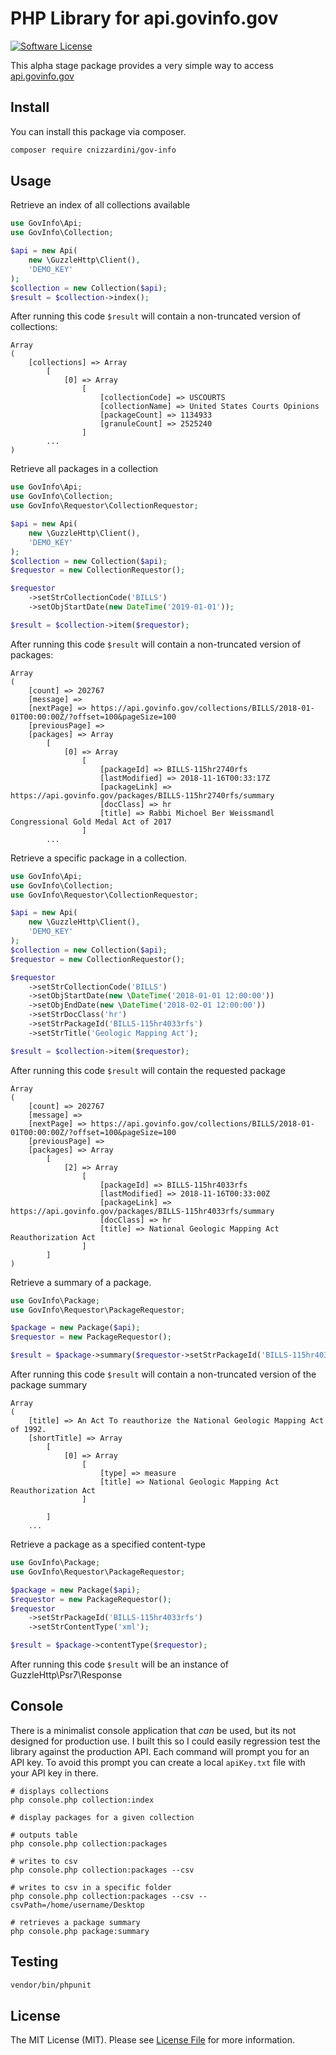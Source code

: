 # PHP Library for api.govinfo.gov

[![Software License](https://img.shields.io/badge/license-MIT-brightgreen.svg?style=flat-square)](LICENSE.md)

This alpha stage package provides a very simple way to access [api.govinfo.gov](https://api.govinfo.gov/docs/)

## Install

You can install this package via composer.

```bash
composer require cnizzardini/gov-info
```

## Usage

Retrieve an index of all collections available

```php
use GovInfo\Api;
use GovInfo\Collection;

$api = new Api(
    new \GuzzleHttp\Client(), 
    'DEMO_KEY'
);
$collection = new Collection($api);
$result = $collection->index();
```

After running this code `$result` will contain a non-truncated version of collections:

```
Array
(
    [collections] => Array
        [
            [0] => Array
                [
                    [collectionCode] => USCOURTS
                    [collectionName] => United States Courts Opinions
                    [packageCount] => 1134933
                    [granuleCount] => 2525240
                ]
        ...
)

```

Retrieve all packages in a collection

```php
use GovInfo\Api;
use GovInfo\Collection;
use GovInfo\Requestor\CollectionRequestor;

$api = new Api(
    new \GuzzleHttp\Client(), 
    'DEMO_KEY'
);
$collection = new Collection($api);
$requestor = new CollectionRequestor();

$requestor
    ->setStrCollectionCode('BILLS')
    ->setObjStartDate(new DateTime('2019-01-01'));

$result = $collection->item($requestor);

```

After running this code `$result` will contain a non-truncated version of packages:

```
Array
(
    [count] => 202767
    [message] => 
    [nextPage] => https://api.govinfo.gov/collections/BILLS/2018-01-01T00:00:00Z/?offset=100&pageSize=100
    [previousPage] => 
    [packages] => Array
        [
            [0] => Array
                [
                    [packageId] => BILLS-115hr2740rfs
                    [lastModified] => 2018-11-16T00:33:17Z
                    [packageLink] => https://api.govinfo.gov/packages/BILLS-115hr2740rfs/summary
                    [docClass] => hr
                    [title] => Rabbi Michoel Ber Weissmandl Congressional Gold Medal Act of 2017
                ]
        ...
```

Retrieve a specific package in a collection. 

```php
use GovInfo\Api;
use GovInfo\Collection;
use GovInfo\Requestor\CollectionRequestor;

$api = new Api(
    new \GuzzleHttp\Client(), 
    'DEMO_KEY'
);
$collection = new Collection($api);
$requestor = new CollectionRequestor();

$requestor
    ->setStrCollectionCode('BILLS')
    ->setObjStartDate(new \DateTime('2018-01-01 12:00:00'))
    ->setObjEndDate(new \DateTime('2018-02-01 12:00:00'))
    ->setStrDocClass('hr')
    ->setStrPackageId('BILLS-115hr4033rfs')
    ->setStrTitle('Geologic Mapping Act');

$result = $collection->item($requestor);
```

After running this code `$result` will contain the requested package

```
Array
(
    [count] => 202767
    [message] => 
    [nextPage] => https://api.govinfo.gov/collections/BILLS/2018-01-01T00:00:00Z/?offset=100&pageSize=100
    [previousPage] => 
    [packages] => Array
        [
            [2] => Array
                [
                    [packageId] => BILLS-115hr4033rfs
                    [lastModified] => 2018-11-16T00:33:00Z
                    [packageLink] => https://api.govinfo.gov/packages/BILLS-115hr4033rfs/summary
                    [docClass] => hr
                    [title] => National Geologic Mapping Act Reauthorization Act
                ]
        ]
)
```

Retrieve a summary of a package.

```php
use GovInfo\Package;
use GovInfo\Requestor\PackageRequestor;

$package = new Package($api);
$requestor = new PackageRequestor();

$result = $package->summary($requestor->setStrPackageId('BILLS-115hr4033rfs'));
```

After running this code `$result` will contain a non-truncated version of the package summary

```
Array
(
    [title] => An Act To reauthorize the National Geologic Mapping Act of 1992.
    [shortTitle] => Array
        [
            [0] => Array
                [
                    [type] => measure
                    [title] => National Geologic Mapping Act Reauthorization Act
                ]

        ]
    ...
```

Retrieve a package as a specified content-type

```php
use GovInfo\Package;
use GovInfo\Requestor\PackageRequestor;

$package = new Package($api);
$requestor = new PackageRequestor();
$requestor
    ->setStrPackageId('BILLS-115hr4033rfs')
    ->setStrContentType('xml');

$result = $package->contentType($requestor);
```

After running this code `$result` will be an instance of GuzzleHttp\Psr7\Response

## Console 

There is a minimalist console application that *can* be used, but its not designed for production use. 
I built this so I could easily regression test the library against the production API. Each command 
will prompt you for an API key. To avoid this prompt you can create a local `apiKey.txt` file with your 
API key in there.

```shell
# displays collections
php console.php collection:index

# display packages for a given collection
 
# outputs table
php console.php collection:packages

# writes to csv
php console.php collection:packages --csv

# writes to csv in a specific folder
php console.php collection:packages --csv --csvPath=/home/username/Desktop

# retrieves a package summary
php console.php package:summary
```

## Testing

```bash
vendor/bin/phpunit
```

## License

The MIT License (MIT). Please see [License File](LICENSE.md) for more information.